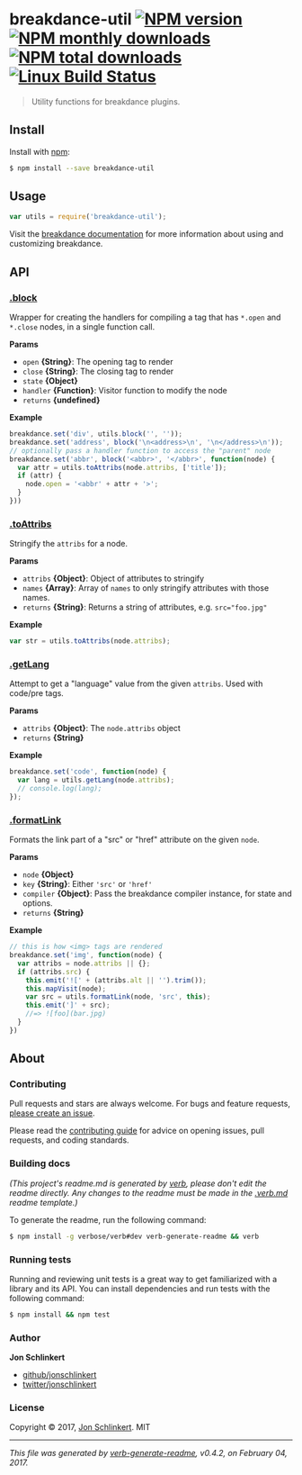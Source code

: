 # breakdance-util [![NPM version](https://img.shields.io/npm/v/breakdance-util.svg?style=flat)](https://www.npmjs.com/package/breakdance-util) [![NPM monthly downloads](https://img.shields.io/npm/dm/breakdance-util.svg?style=flat)](https://npmjs.org/package/breakdance-util)  [![NPM total downloads](https://img.shields.io/npm/dt/breakdance-util.svg?style=flat)](https://npmjs.org/package/breakdance-util) [![Linux Build Status](https://img.shields.io/travis/jonschlinkert/breakdance-util.svg?style=flat&label=Travis)](https://travis-ci.org/jonschlinkert/breakdance-util)

> Utility functions for breakdance plugins.

## Install

Install with [npm](https://www.npmjs.com/):

```sh
$ npm install --save breakdance-util
```

## Usage

```js
var utils = require('breakdance-util');
```

Visit the [breakdance documentation](http://breakdance.io) for more information about using and customizing breakdance.

## API

### [.block](index.js#L36)

Wrapper for creating the handlers for compiling a tag that has `*.open` and `*.close` nodes, in a single function call.

**Params**

* `open` **{String}**: The opening tag to render
* `close` **{String}**: The closing tag to render
* `state` **{Object}**
* `handler` **{Function}**: Visitor function to modify the node
* `returns` **{undefined}**

**Example**

```js
breakdance.set('div', utils.block('', ''));
breakdance.set('address', block('\n<address>\n', '\n</address>\n'));
// optionally pass a handler function to access the "parent" node
breakdance.set('abbr', block('<abbr>', '</abbr>', function(node) {
  var attr = utils.toAttribs(node.attribs, ['title']);
  if (attr) {
    node.open = '<abbr' + attr + '>';
  }
}))
```

### [.toAttribs](index.js#L89)

Stringify the `attribs` for a node.

**Params**

* `attribs` **{Object}**: Object of attributes to stringify
* `names` **{Array}**: Array of `names` to only stringify attributes with those names.
* `returns` **{String}**: Returns a string of attributes, e.g. `src="foo.jpg"`

**Example**

```js
var str = utils.toAttribs(node.attribs);
```

### [.getLang](index.js#L125)

Attempt to get a "language" value from the given `attribs`. Used with code/pre tags.

**Params**

* `attribs` **{Object}**: The `node.attribs` object
* `returns` **{String}**

**Example**

```js
breakdance.set('code', function(node) {
  var lang = utils.getLang(node.attribs);
  // console.log(lang);
});
```

### [.formatLink](index.js#L226)

Formats the link part of a "src" or "href" attribute on the given `node`.

**Params**

* `node` **{Object}**
* `key` **{String}**: Either `'src'` or `'href'`
* `compiler` **{Object}**: Pass the breakdance compiler instance, for state and options.
* `returns` **{String}**

**Example**

```js
// this is how <img> tags are rendered
breakdance.set('img', function(node) {
  var attribs = node.attribs || {};
  if (attribs.src) {
    this.emit('![' + (attribs.alt || '').trim());
    this.mapVisit(node);
    var src = utils.formatLink(node, 'src', this);
    this.emit(']' + src);
    //=> ![foo](bar.jpg)
  }
})
```

## About

### Contributing

Pull requests and stars are always welcome. For bugs and feature requests, [please create an issue](../../issues/new).

Please read the [contributing guide](.github/contributing.md) for advice on opening issues, pull requests, and coding standards.

### Building docs

_(This project's readme.md is generated by [verb](https://github.com/verbose/verb-generate-readme), please don't edit the readme directly. Any changes to the readme must be made in the [.verb.md](.verb.md) readme template.)_

To generate the readme, run the following command:

```sh
$ npm install -g verbose/verb#dev verb-generate-readme && verb
```

### Running tests

Running and reviewing unit tests is a great way to get familiarized with a library and its API. You can install dependencies and run tests with the following command:

```sh
$ npm install && npm test
```

### Author

**Jon Schlinkert**

* [github/jonschlinkert](https://github.com/jonschlinkert)
* [twitter/jonschlinkert](https://twitter.com/jonschlinkert)

### License

Copyright © 2017, [Jon Schlinkert](https://github.com/jonschlinkert).
MIT

***

_This file was generated by [verb-generate-readme](https://github.com/verbose/verb-generate-readme), v0.4.2, on February 04, 2017._